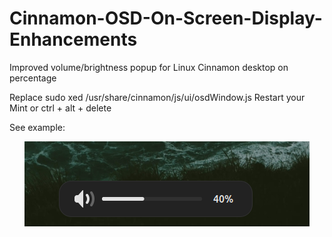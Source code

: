 # Cinnamon-OSD-On-Screen-Display-Enhancements
Improved volume/brightness popup for Linux Cinnamon desktop on percentage

Replace sudo xed /usr/share/cinnamon/js/ui/osdWindow.js
Restart your Mint or ctrl + alt + delete 

See example:

<div align="center">
  <img src="https://github.com/shtabskiy/Cinnamon-OSD-On-Screen-Display-Enhancements/blob/main/example.png" alt="Example OSD">
</div>
